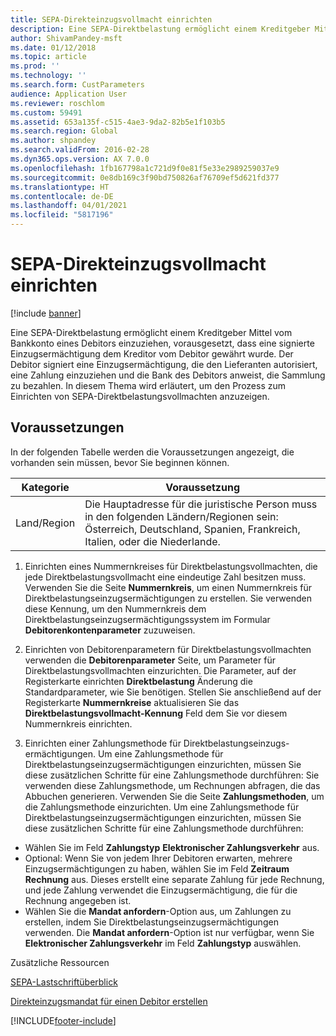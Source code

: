 ```yaml
---
title: SEPA-Direkteinzugsvollmacht einrichten
description: Eine SEPA-Direktbelastung ermöglicht einem Kreditgeber Mittel vom Bankkonto eines Debitors einzuziehen, vorausgesetzt, dass eine signierte Einzugsermächtigung dem Kreditor vom Debitor gewährt wurde.
author: ShivamPandey-msft
ms.date: 01/12/2018
ms.topic: article
ms.prod: ''
ms.technology: ''
ms.search.form: CustParameters
audience: Application User
ms.reviewer: roschlom
ms.custom: 59491
ms.assetid: 653a135f-c515-4ae3-9da2-82b5e1f103b5
ms.search.region: Global
ms.author: shpandey
ms.search.validFrom: 2016-02-28
ms.dyn365.ops.version: AX 7.0.0
ms.openlocfilehash: 1fb167798a1c721d9f0e81f5e33e2989259037e9
ms.sourcegitcommit: 0e8db169c3f90bd750826af76709ef5d621fd377
ms.translationtype: HT
ms.contentlocale: de-DE
ms.lasthandoff: 04/01/2021
ms.locfileid: "5817196"
---
```

# <a name="set-up-sepa-direct-debit-mandate"></a>SEPA-Direkteinzugsvollmacht einrichten

[!include [banner](../includes/banner.md)]

Eine SEPA-Direktbelastung ermöglicht einem Kreditgeber Mittel vom Bankkonto eines Debitors einzuziehen, vorausgesetzt, dass eine signierte Einzugsermächtigung dem Kreditor vom Debitor gewährt wurde. Der Debitor signiert eine Einzugsermächtigung, die den Lieferanten autorisiert, eine Zahlung einzuziehen und die Bank des Debitors anweist, die Sammlung zu bezahlen. In diesem Thema wird erläutert, um den Prozess zum Einrichten von SEPA-Direktbelastungsvollmachten anzuzeigen.

## <a name="prerequisites"></a>Voraussetzungen
In der folgenden Tabelle werden die Voraussetzungen angezeigt, die vorhanden sein müssen, bevor Sie beginnen können.

| Kategorie       | Voraussetzung                                                                                                                                              |
|----------------|-----------------------------------------------------------------------------------------------------------------------------------------------------------|
| Land/Region | Die Hauptadresse für die juristische Person muss in den folgenden Ländern/Regionen sein: Österreich, Deutschland, Spanien, Frankreich, Italien, oder die Niederlande. |

1. Einrichten eines Nummernkreises für Direktbelastungsvollmachten, die jede Direktbelastungsvollmacht eine eindeutige Zahl besitzen muss. Verwenden Sie die Seite **Nummernkreis**, um einen Nummernkreis für Direktbelastungseinzugsermächtigungen zu erstellen. Sie verwenden diese Kennung, um den Nummernkreis dem Direktbelastungseinzugsermächtigungssystem im Formular **Debitorenkontenparameter** zuzuweisen.

2. Einrichten von Debitorenparametern für Direktbelastungsvollmachten verwenden die **Debitorenparameter** Seite, um Parameter für Direktbelastungsvollmachten einzurichten. Die Parameter, auf der Registerkarte einrichten **Direktbelastung** Änderung die Standardparameter, wie Sie benötigen. Stellen Sie anschließend auf der Registerkarte **Nummernkreise** aktualisieren Sie das **Direktbelastungsvollmacht-Kennung** Feld dem Sie vor diesem Nummernkreis einrichten.

3. Einrichten einer Zahlungsmethode für Direktbelastungseinzugs-ermächtigungen. Um eine Zahlungsmethode für Direktbelastungseinzugsermächtigungen einzurichten, müssen Sie diese zusätzlichen Schritte für eine Zahlungsmethode durchführen: Sie verwenden diese Zahlungsmethode, um Rechnungen abfragen, die das Abbuchen generieren. Verwenden Sie die Seite **Zahlungsmethoden**, um die Zahlungsmethode einzurichten. Um eine Zahlungsmethode für Direktbelastungseinzugsermächtigungen einzurichten, müssen Sie diese zusätzlichen Schritte für eine Zahlungsmethode durchführen:

-   Wählen Sie im Feld **Zahlungstyp** **Elektronischer Zahlungsverkehr** aus.
-   Optional: Wenn Sie von jedem Ihrer Debitoren erwarten, mehrere Einzugsermächtigungen zu haben, wählen Sie im Feld **Zeitraum** **Rechnung** aus. Dieses erstellt eine separate Zahlung für jede Rechnung, und jede Zahlung verwendet die Einzugsermächtigung, die für die Rechnung angegeben ist.
-   Wählen Sie die **Mandat anfordern**-Option aus, um Zahlungen zu erstellen, indem Sie Direktbelastungseinzugsermächtigungen verwenden. Die **Mandat anfordern**-Option ist nur verfügbar, wenn Sie **Elektronischer Zahlungsverkehr** im Feld **Zahlungstyp** auswählen.

Zusätzliche Ressourcen

[SEPA-Lastschriftüberblick](sepa-direct-debit-overview.md) 

[Direkteinzugsmandat für einen Debitor erstellen](tasks/create-direct-debit-mandate-customer.md) 



[!INCLUDE[footer-include](../../includes/footer-banner.md)]